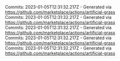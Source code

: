 Commits: 2023-01-05T12:31:32.217Z - Generated via https://github.com/marketplace/actions/artificial-grass
<br>
Commits: 2023-01-05T12:31:32.217Z - Generated via https://github.com/marketplace/actions/artificial-grass
<br>
Commits: 2023-01-05T12:31:32.217Z - Generated via https://github.com/marketplace/actions/artificial-grass
<br>
Commits: 2023-01-05T12:31:32.217Z - Generated via https://github.com/marketplace/actions/artificial-grass
<br>
Commits: 2023-01-05T12:31:32.217Z - Generated via https://github.com/marketplace/actions/artificial-grass
<br>
